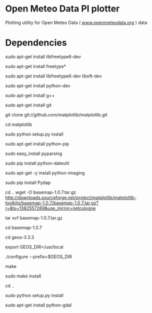 Open Meteo Data PI plotter
=========

Plotting utility for Open Meteo Data ( www.openmeteodata.org ) data

Dependencies
=========
sudo apt-get install libfreetype6-dev

sudo apt-get install freetype*

sudo apt-get install libfreetype6-dev libxft-dev

sudo apt-get install  python-dev

sudo apt-get install g++

sudo apt-get install git

git clone git://github.com/matplotlib/matplotlib.git

cd matplotlib

sudo python setup.py install

sudo apt-get install python-pip

sudo easy_install pyparsing

 sudo pip install python-dateutil
 
 sudo apt-get -y install python-imaging
 

sudo pip install Pydap

cd ..
wget -O basemap-1.0.7.tar.gz http://downloads.sourceforge.net/project/matplotlib/matplotlib-toolkits/basemap-1.0.7/basemap-1.0.7.tar.gz?r=&ts=1382557269&use_mirror=netcologne

tar xvf basemap-1.0.7.tar.gz

cd basemap-1.0.7

cd geos-3.3.3

export GEOS_DIR=/usr/local

./configure --prefix=$GEOS_DIR

make 

sudo make install

cd ..

sudo python setup.py install

sudo apt-get install  python-gdal

